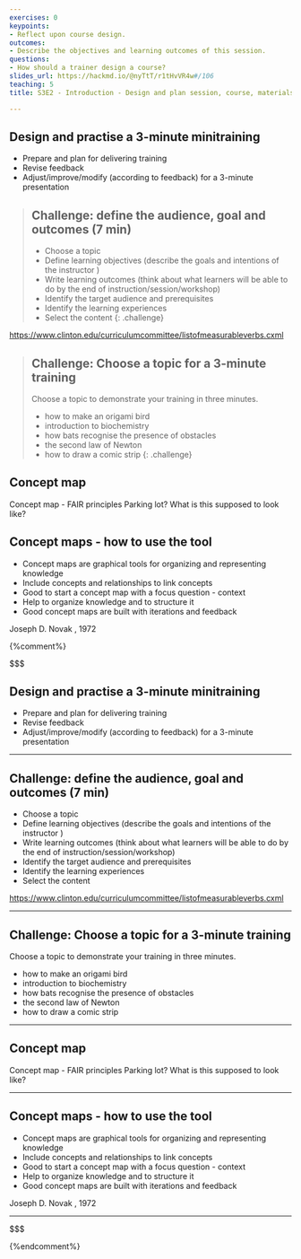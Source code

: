 ```yaml
---
exercises: 0
keypoints:
- Reflect upon course design.
outcomes:
- Describe the objectives and learning outcomes of this session.
questions:
- How should a trainer design a course?
slides_url: https://hackmd.io/@nyTtT/r1tHvVR4w#/106
teaching: 5
title: S3E2 - Introduction - Design and plan session, course, materials

---
```


## Design and practise a 3-minute minitraining

- Prepare and plan for delivering training 
- Revise feedback 
- Adjust/improve/modify (according to feedback) for a 3-minute presentation


> ## Challenge: define the audience, goal and outcomes (7 min)
>
> - Choose a topic
> - Define learning objectives (describe the goals and intentions of the instructor )
> - Write learning outcomes (think about what learners will be able to do by the end of instruction/session/workshop)
> - Identify the target audience and prerequisites
> - Identify the learning experiences
> - Select the content
{: .challenge}

https://www.clinton.edu/curriculumcommittee/listofmeasurableverbs.cxml


> ## Challenge: Choose a topic  for a 3-minute training
>
> Choose a topic to demonstrate your training in three minutes. 
> - how to make an origami bird
> - introduction to biochemistry
> - how bats recognise the presence of obstacles
> - the second law of Newton
> - how to draw a comic strip
{: .challenge}

## Concept map

Concept map - FAIR principles
Parking lot?
What is this supposed to look like?


## Concept maps - how to use the tool

- Concept maps are graphical tools for organizing and representing knowledge
- Include concepts and relationships to link concepts
- Good to start a concept map with a focus question - context
- Help to organize knowledge and to structure it
- Good concept maps are built with iterations and feedback

Joseph D. Novak , 1972


{%comment%}

$$$
## Design and practise a 3-minute minitraining

- Prepare and plan for delivering training 
- Revise feedback 
- Adjust/improve/modify (according to feedback) for a 3-minute presentation

---

## Challenge: define the audience, goal and outcomes (7 min)

- Choose a topic
- Define learning objectives (describe the goals and intentions of the instructor )
- Write learning outcomes (think about what learners will be able to do by the end of instruction/session/workshop)
- Identify the target audience and prerequisites
- Identify the learning experiences
- Select the content

https://www.clinton.edu/curriculumcommittee/listofmeasurableverbs.cxml

---

## Challenge: Choose a topic  for a 3-minute training

Choose a topic to demonstrate your training in three minutes. 
- how to make an origami bird
- introduction to biochemistry
- how bats recognise the presence of obstacles
- the second law of Newton
- how to draw a comic strip

---

## Concept map

Concept map - FAIR principles
Parking lot?
What is this supposed to look like?

---

## Concept maps - how to use the tool

- Concept maps are graphical tools for organizing and representing knowledge
- Include concepts and relationships to link concepts
- Good to start a concept map with a focus question - context
- Help to organize knowledge and to structure it
- Good concept maps are built with iterations and feedback

Joseph D. Novak , 1972

---
$$$



{%endcomment%}

